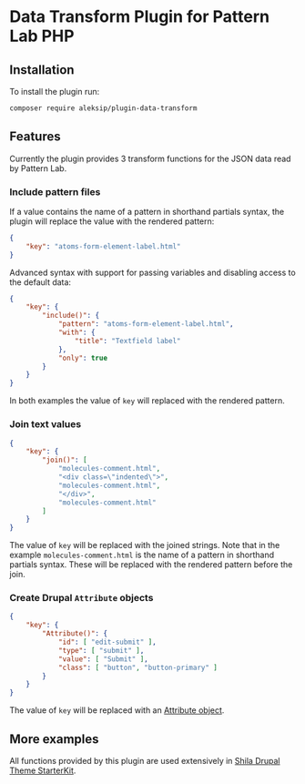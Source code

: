 # Data Transform Plugin for Pattern Lab PHP

## Installation

To install the plugin run:

```sh
composer require aleksip/plugin-data-transform
```


## Features

Currently the plugin provides 3 transform functions for the JSON data read by Pattern Lab.


### Include pattern files

If a value contains the name of a pattern in shorthand partials syntax, the plugin will replace the value with the rendered pattern:

```json
{
    "key": "atoms-form-element-label.html"
}
```

Advanced syntax with support for passing variables and disabling access to the default data:

```json
{
    "key": {
        "include()": {
            "pattern": "atoms-form-element-label.html",
            "with": {
                "title": "Textfield label"
            },
            "only": true
        }
    }
}
```

In both examples the value of `key` will replaced with the rendered pattern.


### Join text values

```json
{
    "key": {
        "join()": [
            "molecules-comment.html",
            "<div class=\"indented\">",
            "molecules-comment.html",
            "</div>",
            "molecules-comment.html"
        ]
    }
}
```

The value of `key` will be replaced with the joined strings. Note that in the example `molecules-comment.html` is the name of a pattern in shorthand partials syntax. These will be replaced with the rendered pattern before the join.


### Create Drupal `Attribute` objects

```json
{
    "key": {
        "Attribute()": {
            "id": [ "edit-submit" ],
            "type": [ "submit" ],
            "value": [ "Submit" ],
            "class": [ "button", "button-primary" ]
        }
    }
}
```

The value of `key` will be replaced with an [Attribute object](https://www.drupal.org/node/2513632).


## More examples

All functions provided by this plugin are used extensively in [Shila Drupal Theme StarterKit](https://github.com/aleksip/starterkit-shila-drupal-theme).
